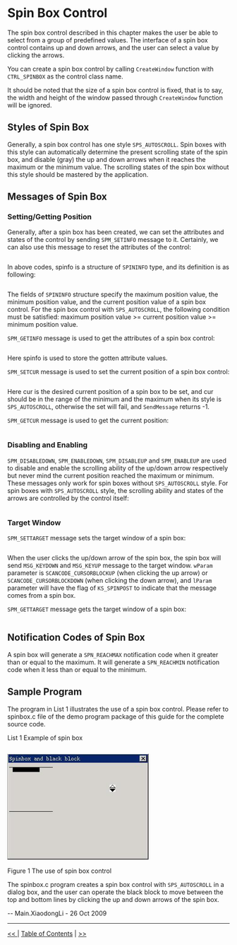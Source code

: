# Spin Box Control

The spin box control described in this chapter makes the user be able to select
from a group of predefined values. The interface of a spin box control contains
up and down arrows, and the user can select a value by clicking the arrows.

You can create a spin box control by calling `CreateWindow` function with
`CTRL_SPINBOX` as the control class name.

It should be noted that the size of a spin box control is fixed, that is to 
say, the width and height of the window passed through `CreateWindow` function
will be ignored.

## Styles of Spin Box

Generally, a spin box control has one style `SPS_AUTOSCROLL`. Spin boxes with
this style can automatically determine the present scrolling state of the spin
box, and disable (gray) the up and down arrows when it reaches the maximum or
the minimum value. The scrolling states of the spin box without this style
should be mastered by the application.

## Messages of Spin Box
### Setting/Getting Position

Generally, after a spin box has been created, we can set the attributes and
states of the control by sending `SPM_SETINFO` message to it. Certainly, we can
also use this message to reset the attributes of the control:

```
```

In above codes, spinfo is a structure of `SPININFO` type, and its definition is
as following:

```
```

The fields of `SPININFO` structure specify the maximum position value, the
minimum position value, and the current position value of a spin box control.
For the spin box control with `SPS_AUTOSCROLL`, the following condition must be
satisfied: maximum position value >= current position value >= minimum position
value. 

`SPM_GETINFO` message is used to get the attributes of a spin box control:

```
```

Here spinfo is used to store the gotten attribute values.

`SPM_SETCUR` message is used to set the current position of a spin box control:

```
```

Here cur is the desired current position of a spin box to be set, and cur 
should be in the range of the minimum and the maximum when its style is
`SPS_AUTOSCROLL`, otherwise the set will fail, and `SendMessage` returns -1.

`SPM_GETCUR` message is used to get the current position:

```
```

### Disabling and Enabling

`SPM_DISABLEDOWN`, `SPM_ENABLEDOWN`, `SPM_DISABLEUP` and `SPM_ENABLEUP` are 
used to disable and enable the scrolling ability of the up/down arrow
respectively but never mind the current position reached the maximum or 
minimum. These messages only work for spin boxes without `SPS_AUTOSCROLL` 
style. For spin boxes with `SPS_AUTOSCROLL` style, the scrolling ability and
states of the arrows are controlled by the control itself:

```
```

### Target Window

`SPM_SETTARGET` message sets the target window of a spin box:

```
```

When the user clicks the up/down arrow of the spin box, the spin box will send
`MSG_KEYDOWN` and `MSG_KEYUP` message to the target window. `wParam` parameter
is `SCANCODE_CURSORBLOCKUP` (when clicking the up arrow) or
`SCANCODE_CURSORBLOCKDOWN` (when clicking the down arrow), and `lParam`
parameter will have the flag of `KS_SPINPOST` to indicate that the message 
comes from a spin box.

`SPM_GETTARGET` message gets the target window of a spin box:

```
```

## Notification Codes of Spin Box

A spin box will generate a `SPN_REACHMAX` notification code when it greater 
than or equal to the maximum. It will generate a `SPN_REACHMIN` notification
code when it less than or equal to the minimum.

## Sample Program

The program in List 1 illustrates the use of a spin box control. Please refer 
to spinbox.c file of the demo program package of this guide for the complete
source code.


List 1 Example of spin box

```
```



![alt](figures/34.1.jpeg)

Figure 1 The use of spin box control


The spinbox.c program creates a spin box control with `SPS_AUTOSCROLL` in a
dialog box, and the user can operate the black block to move between the top 
and bottom lines by clicking the up and down arrows of the spin box.

-- Main.XiaodongLi - 26 Oct 2009


----

[&lt;&lt; ](MiniGUIProgGuidePart.md) |
[Table of Contents](README.md) |
[ &gt;&gt;](MiniGUIProgGuidePart.md)

[Release Notes for MiniGUI 3.2]: /supplementary-docs/Release-Notes-for-MiniGUI-3.2.md
[Release Notes for MiniGUI 4.0]: /supplementary-docs/Release-Notes-for-MiniGUI-4.0.md
[Showing Text in Complex or Mixed Scripts]: /supplementary-docs/Showing-Text-in-Complex-or-Mixed-Scripts.md
[Supporting and Using Extra Input Messages]: /supplementary-docs/Supporting-and-Using-Extra-Input-Messages.md
[Using CommLCD NEWGAL Engine and Comm IAL Engine]: /supplementary-docs/Using-CommLCD-NEWGAL-Engine-and-Comm-IAL-Engine.md
[Using Enhanced Font Interfaces]: /supplementary-docs/Using-Enhanced-Font-Interfaces.md
[Using Images and Fonts on System without File System]: /supplementary-docs/Using-Images-and-Fonts-on-System-without-File-System.md
[Using SyncUpdateDC to Reduce Screen Flicker]: /supplementary-docs/Using-SyncUpdateDC-to-Reduce-Screen-Flicker.md
[Writing DRI Engine Driver for Your GPU]: /supplementary-docs/Writing-DRI-Engine-Driver-for-Your-GPU.md
[Writing MiniGUI Apps for 64-bit Platforms]: /supplementary-docs/Writing-MiniGUI-Apps-for-64-bit-Platforms.md

[Quick Start]: /user-manual/MiniGUIUserManualQuickStart.md
[Building MiniGUI]: /user-manual/MiniGUIUserManualBuildingMiniGUI.md
[Compile-time Configuration]: /user-manual/MiniGUIUserManualCompiletimeConfiguration.md
[Runtime Configuration]: /user-manual/MiniGUIUserManualRuntimeConfiguration.md
[Tools]: /user-manual/MiniGUIUserManualTools.md
[Feature List]: /user-manual/MiniGUIUserManualFeatureList.md

[MiniGUI Overview]: /MiniGUI-Overview.md
[MiniGUI User Manual]: /user-manual/README.md
[MiniGUI Programming Guide]: /programming-guide/README.md
[MiniGUI Porting Guide]: /porting-guide/README.md
[MiniGUI Supplementary Documents]: /supplementary-docs/README.md
[MiniGUI API Reference Manuals]: /api-reference/README.md

[MiniGUI Official Website]: http://www.minigui.com
[Beijing FMSoft Technologies Co., Ltd.]: https://www.fmsoft.cn
[FMSoft Technologies]: https://www.fmsoft.cn
[HarfBuzz]: https://www.freedesktop.org/wiki/Software/HarfBuzz/
